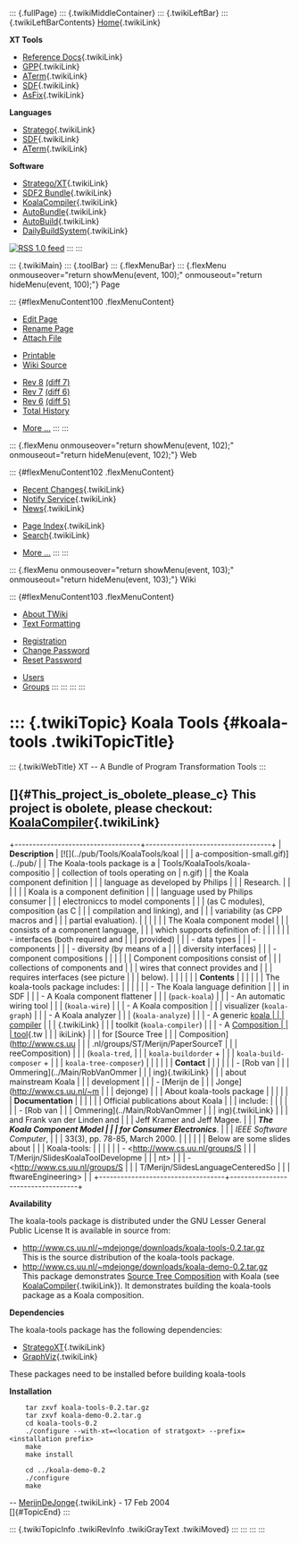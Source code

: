 ::: {.fullPage}
::: {.twikiMiddleContainer}
::: {.twikiLeftBar}
::: {.twikiLeftBarContents}
[Home](WebHome){.twikiLink}

**XT Tools**

-   [Reference Docs](ToolReference){.twikiLink}
-   [GPP](GenericPrettyPrinter){.twikiLink}
-   [ATerm](ATermTools){.twikiLink}
-   [SDF](SdfTools){.twikiLink}
-   [AsFix](AsFixTools){.twikiLink}

**Languages**

-   [Stratego](../Stratego/WebHome){.twikiLink}
-   [SDF](../Sdf/WebHome){.twikiLink}
-   [ATerm](ATermFormat){.twikiLink}

**Software**

-   [Stratego/XT](../Stratego/StrategoDownload){.twikiLink}
-   [SDF2 Bundle](../Sdf/SdfBundle){.twikiLink}
-   [KoalaCompiler](KoalaCompiler){.twikiLink}
-   [AutoBundle](AutoBundle){.twikiLink}
-   [AutoBuild](AutoBuild){.twikiLink}
-   [DailyBuildSystem](DailyBuildSystem){.twikiLink}

[![](http://www.program-transformation.org/twiki/pub/rss.gif "RSS 1.0 feed")](http://www.program-transformation.org/twiki/bin/view/Tools/WebRss?skin=rss)
:::
:::

::: {.twikiMain}
::: {.toolBar}
::: {.flexMenuBar}
::: {.flexMenu onmouseover="return showMenu(event, 100);" onmouseout="return hideMenu(event, 100);"}
Page

::: {#flexMenuContent100 .flexMenuContent}
-   [Edit
    Page](http://www.program-transformation.org/edit/Tools/KoalaTools?t=1536826791)
-   [Rename
    Page](http://www.program-transformation.org/rename/Tools/KoalaTools)
-   [Attach
    File](http://www.program-transformation.org/attach/Tools/KoalaTools)

<!-- -->

-   [Printable](http://www.program-transformation.org/view/Tools/KoalaTools?skin=print.pattern)
-   [Wiki
    Source](http://www.program-transformation.org/view/Tools/KoalaTools?skin=text&raw=on&contenttype=text/plain)

<!-- -->

-   [Rev
    8](http://www.program-transformation.org/view/Tools/KoalaTools?rev=1.8)
    [(diff 7)](http://www.program-transformation.org/rdiff/Tools/KoalaTools?rev1=1.8&rev2=1.7)
-   [Rev
    7](http://www.program-transformation.org/view/Tools/KoalaTools?rev=1.7)
    [(diff 6)](http://www.program-transformation.org/rdiff/Tools/KoalaTools?rev1=1.7&rev2=1.6)
-   [Rev
    6](http://www.program-transformation.org/view/Tools/KoalaTools?rev=1.6)
    [(diff 5)](http://www.program-transformation.org/rdiff/Tools/KoalaTools?rev1=1.6&rev2=1.5)
-   [Total
    History](http://www.program-transformation.org/rdiff/Tools/KoalaTools)

<!-- -->

-   [More
    \...](http://www.program-transformation.org/oops/Tools/KoalaTools?template=oopsmore&param1=1.8&param2=1.8)
:::
:::

::: {.flexMenu onmouseover="return showMenu(event, 102);" onmouseout="return hideMenu(event, 102);"}
Web

::: {#flexMenuContent102 .flexMenuContent}
-   [Recent Changes](WebChanges){.twikiLink}
-   [Notify Service](WebNotify){.twikiLink}
-   [News](WebNews){.twikiLink}

<!-- -->

-   [Page Index](WebIndex){.twikiLink}
-   [Search](WebSearch){.twikiLink}

<!-- -->

-   [More
    \...](http://www.program-transformation.org/oops/Tools/KoalaTools?template=oopsmore&param1=1.8&param2=1.8)
:::
:::

::: {.flexMenu onmouseover="return showMenu(event, 103);" onmouseout="return hideMenu(event, 103);"}
Wiki

::: {#flexMenuContent103 .flexMenuContent}
-   [About
    TWiki](http://www.program-transformation.org/view/TWiki/WebHome)
-   [Text
    Formatting](http://www.program-transformation.org/view/TWiki/TextFormattingRules)

<!-- -->

-   [Registration](http://www.program-transformation.org/view/TWiki/TWikiRegistration)
-   [Change
    Password](http://www.program-transformation.org/view/TWiki/ChangePassword)
-   [Reset
    Password](http://www.program-transformation.org/view/TWiki/ResetPassword)

<!-- -->

-   [Users](http://www.program-transformation.org/view/Main/TWikiUsers)
-   [Groups](http://www.program-transformation.org/view/Main/TWikiGroups)
:::
:::
:::
:::

::: {.twikiTopic}
Koala Tools {#koala-tools .twikiTopicTitle}
===========

::: {.twikiWebTitle}
XT \-- A Bundle of Program Transformation Tools
:::

[]{#This_project_is_obolete_please_c} This project is obolete, please checkout: [KoalaCompiler](KoalaCompiler){.twikiLink}
--------------------------------------------------------------------------------------------------------------------------

+-----------------------------------+-----------------------------------+
| **Description**                   | [![](../pub/Tools/KoalaTools/koal |
|                                   | a-composition-small.gif)](../pub/ |
| The Koala-tools package is a      | Tools/KoalaTools/koala-compositio |
| collection of tools operating on  | n.gif)                            |
| the Koala component definition    |                                   |
| language as developed by Philips  |                                   |
| Research.                         |                                   |
|                                   |                                   |
| Koala is a component definition   |                                   |
| language used by Philips consumer |                                   |
| electroniccs to model components  |                                   |
| (as C modules), composition (as C |                                   |
| compilation and linking), and     |                                   |
| variability (as CPP macros and    |                                   |
| partial evaluation).              |                                   |
|                                   |                                   |
| The Koala component model         |                                   |
| consists of a component language, |                                   |
| which supports definition of:     |                                   |
|                                   |                                   |
| -   interfaces (both required and |                                   |
|     provided)                     |                                   |
| -   data types                    |                                   |
| -   components                    |                                   |
| -   diversity (by means of a      |                                   |
|     diversity interfaces)         |                                   |
| -   component compositions        |                                   |
|                                   |                                   |
| Component compositions consist of |                                   |
| collections of components and     |                                   |
| wires that connect provides and   |                                   |
| requires interfaces (see picture  |                                   |
| below).                           |                                   |
|                                   |                                   |
| **Contents**                      |                                   |
|                                   |                                   |
| The koala-tools package includes: |                                   |
|                                   |                                   |
| -   The Koala language definition |                                   |
|     in SDF                        |                                   |
| -   A Koala component flattener   |                                   |
|     (`pack-koala`)                |                                   |
| -   An automatic wiring tool      |                                   |
|     (`koala-wire`)                |                                   |
| -   A Koala composition           |                                   |
|     visualizer (`koala-graph`)    |                                   |
| -   A Koala analyzer              |                                   |
|     (`koala-analyze`)             |                                   |
| -   A generic [koala              |                                   |
|     compiler](KoalaToolsCompiler) |                                   |
| {.twikiLink}                      |                                   |
|     toolkit (`koala-compiler`)    |                                   |
| -   A [Composition                |                                   |
|     tool](KoalaToolsCompiler){.tw |                                   |
| ikiLink}                          |                                   |
|     for [Source Tree              |                                   |
|     Composition](http://www.cs.uu |                                   |
| .nl/groups/ST/Merijn/PaperSourceT |                                   |
| reeComposition)                   |                                   |
|     (`koala-tred`,                |                                   |
|     `koala-buildorder` +          |                                   |
|     `koala-build-composer` +      |                                   |
|     `koala-tree-composer`)        |                                   |
|                                   |                                   |
| **Contact**                       |                                   |
|                                   |                                   |
| -   [Rob van                      |                                   |
|     Ommering](../Main/RobVanOmmer |                                   |
| ing){.twikiLink}                  |                                   |
|     about mainstream Koala        |                                   |
|     development                   |                                   |
| -   [Merijn de                    |                                   |
|     Jonge](http://www.cs.uu.nl/~m |                                   |
| dejonge)                          |                                   |
|     About koala-tools package     |                                   |
|                                   |                                   |
| **Documentation**                 |                                   |
|                                   |                                   |
| Official publications about Koala |                                   |
| include:                          |                                   |
|                                   |                                   |
| -   [Rob van                      |                                   |
|     Ommering](../Main/RobVanOmmer |                                   |
| ing){.twikiLink}                  |                                   |
|     and Frank van der Linden and  |                                   |
|     Jeff Kramer and Jeff Magee.   |                                   |
|     ***The Koala Component Model  |                                   |
|     for Consumer Electronics***.  |                                   |
|     *IEEE Software Computer*,     |                                   |
|     33(3), pp. 78-85, March 2000. |                                   |
|                                   |                                   |
| Below are some slides about       |                                   |
| Koala-tools:                      |                                   |
|                                   |                                   |
| -   <http://www.cs.uu.nl/groups/S |                                   |
| T/Merijn/SlidesKoalaToolDevelopme |                                   |
| nt>                               |                                   |
| -   <http://www.cs.uu.nl/groups/S |                                   |
| T/Merijn/SlidesLanguageCenteredSo |                                   |
| ftwareEngineering>                |                                   |
+-----------------------------------+-----------------------------------+

**Availability**

The koala-tools package is distributed under the GNU Lesser General
Public License It is available in source from:

-   <http://www.cs.uu.nl/~mdejonge/downloads/koala-tools-0.2.tar.gz>\
    This is the source distribution of the koala-tools package.
-   <http://www.cs.uu.nl/~mdejonge/downloads/koala-demo-0.2.tar.gz>\
    This package demonstrates [Source Tree
    Composition](http://www.cs.uu.nl/groups/ST/Merijn/PaperSourceTreeComposition)
    with Koala (see [KoalaCompiler](KoalaCompiler){.twikiLink}). It
    demonstrates building the koala-tools package as a Koala
    composition.

**Dependencies**

The koala-tools package has the following dependencies:

-   [StrategoXT](../Stratego/StrategoDownload){.twikiLink}
-   [GraphViz](GraphViz){.twikiLink}

These packages need to be installed before building koala-tools

**Installation**

        tar zxvf koala-tools-0.2.tar.gz
        tar zxvf koala-demo-0.2.tar.g
        cd koala-tools-0.2
        ./configure --with-xt=<location of stratgoxt> --prefix=<installation prefix>
        make
        make install

        cd ../koala-demo-0.2
        ./configure
        make

\-- [MerijnDeJonge](../Main/MerijnDeJonge){.twikiLink} - 17 Feb 2004\
[]{#TopicEnd}
:::

::: {.twikiTopicInfo .twikiRevInfo .twikiGrayText .twikiMoved}
:::
:::
:::
:::
